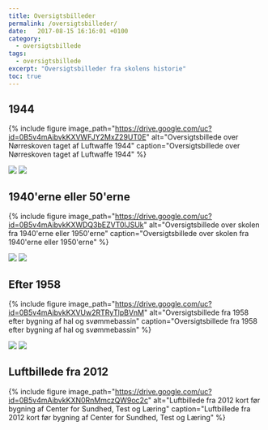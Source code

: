 ```yaml
---
title: Oversigtsbilleder
permalink: /oversigtsbilleder/
date:   2017-08-15 16:16:01 +0100
category:
  - oversigtsbillede
tags:
  - oversigtsbillede
excerpt: "Oversigtsbilleder fra skolens historie"
toc: true
---
```


## 1944

{% include figure
    image_path="https://drive.google.com/uc?id=0B5v4mAibvkKXVWFJY2MxZ29UT0E"
    alt="Oversigtsbillede over Nørreskoven taget af Luftwaffe 1944"
    caption="Oversigtsbillede over Nørreskoven taget af Luftwaffe 1944" %}

<div class="juxtapose">
    <img src="https://drive.google.com/uc?id=0B5v4mAibvkKXVWFJY2MxZ29UT0E" data-credit="Oversigtsbillede over Nørreskoven taget af Luftwaffe 1944" />
    <img src="https://drive.google.com/uc?id=0B5v4mAibvkKXWDQ3bEZVT0lJSUk" data-credit="Oversigtsbillede over skolen fra 1940'erne eller 1950'erne" />
</div>


## 1940'erne eller 50'erne

{% include figure
    image_path="https://drive.google.com/uc?id=0B5v4mAibvkKXWDQ3bEZVT0lJSUk"
    alt="Oversigtsbillede over skolen fra 1940'erne eller 1950'erne"
    caption="Oversigtsbillede over skolen fra 1940'erne eller 1950'erne" %}

<div class="juxtapose">
    <img src="https://drive.google.com/uc?id=0B5v4mAibvkKXWDQ3bEZVT0lJSUk" data-credit="Oversigtsbillede over skolen fra 1940'erne eller 1950'erne" />
    <img src="https://drive.google.com/uc?id=0B5v4mAibvkKXVUw2RTRyTlpBVnM" data-credit="Oversigtsbillede fra 1958 efter bygning af hal og svømmebassin" />
</div>

## Efter 1958

{% include figure
    image_path="https://drive.google.com/uc?id=0B5v4mAibvkKXVUw2RTRyTlpBVnM"
    alt="Oversigtsbillede fra 1958 efter bygning af hal og svømmebassin"
    caption="Oversigtsbillede fra 1958 efter bygning af hal og svømmebassin" %}

<div class="juxtapose">
    <img src="https://drive.google.com/uc?id=0B5v4mAibvkKXVUw2RTRyTlpBVnM" data-credit="Oversigtsbillede fra 1958 efter bygning af hal og svømmebassin" />
    <img src="https://drive.google.com/uc?id=0B5v4mAibvkKXN0RnMmczQW9oc2c" data-credit="Luftbillede fra 2012 kort før bygning af Center for Sundhed, Test og Læring" />
</div>
<script src="https://cdn.knightlab.com/libs/juxtapose/latest/js/juxtapose.min.js"></script>
<link rel="stylesheet" href="https://cdn.knightlab.com/libs/juxtapose/latest/css/juxtapose.css">


## Luftbillede fra 2012

{% include figure
    image_path="https://drive.google.com/uc?id=0B5v4mAibvkKXN0RnMmczQW9oc2c"
    alt="Luftbillede fra 2012 kort før bygning af Center for Sundhed, Test og Læring"
    caption="Luftbillede fra 2012 kort før bygning af Center for Sundhed, Test og Læring" %}
